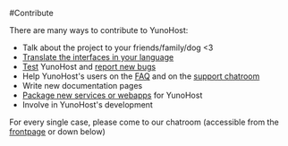 #Contribute

There are many ways to contribute to YunoHost:

* Talk about the project to your friends/family/dog <3
* [Translate the interfaces in your language](https://www.transifex.com/organization/yunohost/)
* [Test](/try) YunoHost and [report new bugs](https://github.com/yunohost/)
* Help YunoHost's users on the [FAQ](https://ask.yunohost.org) and on the [support chatroom](/support)
* Write new documentation pages
* [Package new services or webapps](/packaging_apps) for YunoHost
* Involve in YunoHost's development

For every single case, please come to our chatroom (accessible from the [frontpage](/) or down below)
